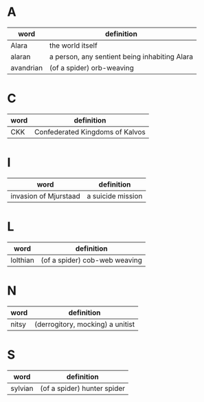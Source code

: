 # A

| word | definition |
|--|--|
| Alara | the world itself|
| alaran | a person, any sentient being inhabiting Alara |
| avandrian | (of a spider) orb-weaving |

# C

| word | definition |
|--|--|
| CKK | Confederated Kingdoms of Kalvos |

# I

|word|definition|
|--|--|
| invasion of Mjurstaad | a suicide mission |

# L

|word|definition|
|--|--|
| lolthian | (of a spider) cob-web weaving |

# N

|word | definition|
|--|--|
| nitsy | (derrogitory, mocking) a unitist |

# S

|word|definition|
|--|--|
| sylvian | (of a spider) hunter spider |
